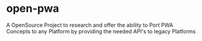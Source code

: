 # open-pwa
A OpenSource Project to research and offer the ability to Port PWA Concepts to any Platform by providing the needed API's to legacy Platforms
